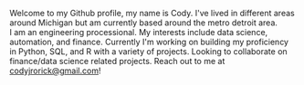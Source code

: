 Welcome to my Github profile, my name is Cody. 
I've lived in different areas around Michigan but am currently based around the metro detroit area.  
I am an engineering processional.
My interests include data science, automation, and finance.
Currently I'm working on building my proficiency in Python, SQL, and R with a variety of projects.
Looking to collaborate on finance/data science related projects.
Reach out to me at codyjrorick@gmail.com! 